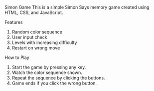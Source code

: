 Simon Game
This is a simple Simon Says memory game created using HTML, CSS, and JavaScript.

Features
1. Random color sequence
2. User input check
3. Levels with increasing difficulty
4. Restart on wrong move

How to Play
1. Start the game by pressing any key.
2. Watch the color sequence shown.
3. Repeat the sequence by clicking the buttons.
4. Game ends if you click the wrong button.
